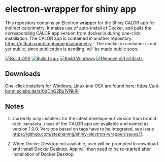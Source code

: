 # electron-wrapper for shiny app

This repository contains an Electron wrapper for the Shiny CALOR app for indirect calorimetry.
It makes use of auto-install of Docker, and pulls the corresponding CALOR app version from docker.io during one-click installation.
The CALOR app is contained in another repository: https://github.com/stephanmg/calorimetry - The docker.io container is not yet public, since publication is pending, will be made public soon.

[![Build OSX](https://github.com/stephanmg/shiny-electron-wrapper/actions/workflows/build.yml/badge.svg)](https://github.com/stephanmg/shiny-electron-wrapper/actions/workflows/build.yml)
[![Build Linux](https://github.com/stephanmg/shiny-electron-wrapper/actions/workflows/build_linux.yml/badge.svg)](https://github.com/stephanmg/shiny-electron-wrapper/actions/workflows/build_linux.yml)
[![Build Windows](https://github.com/stephanmg/shiny-electron-wrapper/actions/workflows/build_win.yml/badge.svg)](https://github.com/stephanmg/shiny-electron-wrapper/actions/workflows/build_win.yml)
[![Remove old artifacts](https://github.com/stephanmg/shiny-electron-wrapper/actions/workflows/remove-old-artifacts.yml/badge.svg)](https://github.com/stephanmg/shiny-electron-wrapper/actions/workflows/remove-old-artifacts.yml)

## Downloads

One-click installers for Windows, Linux and OSX are found here: https://uni-bonn.sciebo.de/s/0qDhG2Bu1VNkRli

## Notes

1. Currently only installers for the latest development version from branch `with_metadata_sheet` of the CALOR app are available and named as version 1.0.0.
Versions based on tags have to be integrated, see issue https://github.com/stephanmg/shiny-electron-wrapper/issues/3.

2. When Docker Desktop not available, user will be prompted to download and install Docker Desktop. App will then need to be re-started after installation of Docker Desktop.

